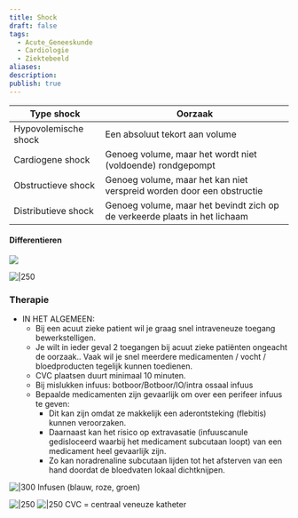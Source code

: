 ```yaml
---
title: Shock
draft: false
tags:
  - Acute_Geneeskunde
  - Cardiologie
  - Ziektebeeld
aliases: 
description: 
publish: true
---
```



| Type shock           | Oorzaak                                                                    |
| -------------------- | -------------------------------------------------------------------------- |
| Hypovolemische shock | Een absoluut tekort aan volume                                             |
| Cardiogene shock     | Genoeg volume, maar het wordt niet (voldoende) rondgepompt                 |
| Obstructieve shock   | Genoeg volume, maar het kan niet verspreid worden door een obstructie      |
| Distributieve shock  | Genoeg volume, maar het bevindt zich op de verkeerde plaats in het lichaam |

#### Differentieren 
![](https://i.imgur.com/lqRCPPD.png)



![|250](https://i.imgur.com/9lBFuWy.png)


### Therapie
- IN HET ALGEMEEN:
	- Bij een acuut zieke patient wil je graag snel intraveneuze toegang bewerkstelligen.
	- Je wilt in ieder geval 2 toegangen bij acuut zieke patiënten ongeacht de oorzaak.. Vaak wil je snel meerdere medicamenten / vocht / bloedproducten tegelijk kunnen toedienen.
	- CVC plaatsen duurt minimaal 10 minuten.
	- Bij mislukken infuus: botboor/Botboor/IO/intra ossaal infuus
	- Bepaalde medicamenten zijn gevaarlijk om over een perifeer infuus te geven:
		- Dit kan zijn omdat ze makkelijk een aderontsteking (flebitis) kunnen veroorzaken. 
		- Daarnaast kan het risico op extravasatie (infuuscanule gedisloceerd waarbij het medicament subcutaan loopt) van een medicament heel gevaarlijk zijn. 
		- Zo kan noradrenaline subcutaan lijden tot het afsterven van een hand doordat de bloedvaten lokaal dichtknijpen.

![|300](https://i.imgur.com/3gZvZi3.png)
Infusen (blauw, roze, groen)                            

![|250](https://i.imgur.com/5FbD4Td.png)
![|250](https://i.imgur.com/jazxN2X.png)
CVC = centraal veneuze katheter